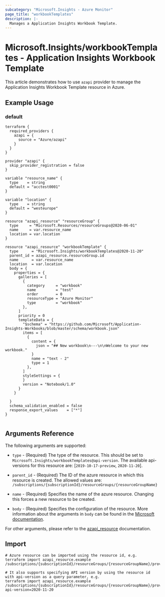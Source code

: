 ```yaml
---
subcategory: "Microsoft.Insights - Azure Monitor"
page_title: "workbookTemplates"
description: |-
  Manages a Application Insights Workbook Template.
---
```


# Microsoft.Insights/workbookTemplates - Application Insights Workbook Template

This article demonstrates how to use `azapi` provider to manage the Application Insights Workbook Template resource in Azure.

## Example Usage

### default

```hcl
terraform {
  required_providers {
    azapi = {
      source = "Azure/azapi"
    }
  }
}

provider "azapi" {
  skip_provider_registration = false
}

variable "resource_name" {
  type    = string
  default = "acctest0001"
}

variable "location" {
  type    = string
  default = "westeurope"
}

resource "azapi_resource" "resourceGroup" {
  type     = "Microsoft.Resources/resourceGroups@2020-06-01"
  name     = var.resource_name
  location = var.location
}

resource "azapi_resource" "workbookTemplate" {
  type      = "Microsoft.Insights/workbookTemplates@2020-11-20"
  parent_id = azapi_resource.resourceGroup.id
  name      = var.resource_name
  location  = var.location
  body = {
    properties = {
      galleries = [
        {
          category     = "workbook"
          name         = "test"
          order        = 0
          resourceType = "Azure Monitor"
          type         = "workbook"
        },
      ]
      priority = 0
      templateData = {
        "$schema" = "https://github.com/Microsoft/Application-Insights-Workbooks/blob/master/schema/workbook.json"
        items = [
          {
            content = {
              json = "## New workbook\n---\n\nWelcome to your new workbook."
            }
            name = "text - 2"
            type = 1
          },
        ]
        styleSettings = {
        }
        version = "Notebook/1.0"
      }
    }

  }
  schema_validation_enabled = false
  response_export_values    = ["*"]
}


```



## Arguments Reference

The following arguments are supported:

* `type` - (Required) The type of the resource. This should be set to `Microsoft.Insights/workbookTemplates@api-version`. The available api-versions for this resource are: [`2019-10-17-preview`, `2020-11-20`].

* `parent_id` - (Required) The ID of the azure resource in which this resource is created. The allowed values are:  
  `/subscriptions/{subscriptionId}/resourceGroups/{resourceGroupName}`

* `name` - (Required) Specifies the name of the azure resource. Changing this forces a new resource to be created.

* `body` - (Required) Specifies the configuration of the resource. More information about the arguments in `body` can be found in the [Microsoft documentation](https://learn.microsoft.com/en-us/azure/templates/Microsoft.Insights/workbookTemplates?pivots=deployment-language-terraform).

For other arguments, please refer to the [azapi_resource](https://registry.terraform.io/providers/Azure/azapi/latest/docs/resources/resource) documentation.

## Import

 ```shell
 # Azure resource can be imported using the resource id, e.g.
 terraform import azapi_resource.example /subscriptions/{subscriptionId}/resourceGroups/{resourceGroupName}/providers/Microsoft.Insights/workbookTemplates/{resourceName}
 
 # It also supports specifying API version by using the resource id with api-version as a query parameter, e.g.
 terraform import azapi_resource.example /subscriptions/{subscriptionId}/resourceGroups/{resourceGroupName}/providers/Microsoft.Insights/workbookTemplates/{resourceName}?api-version=2020-11-20
 ```
